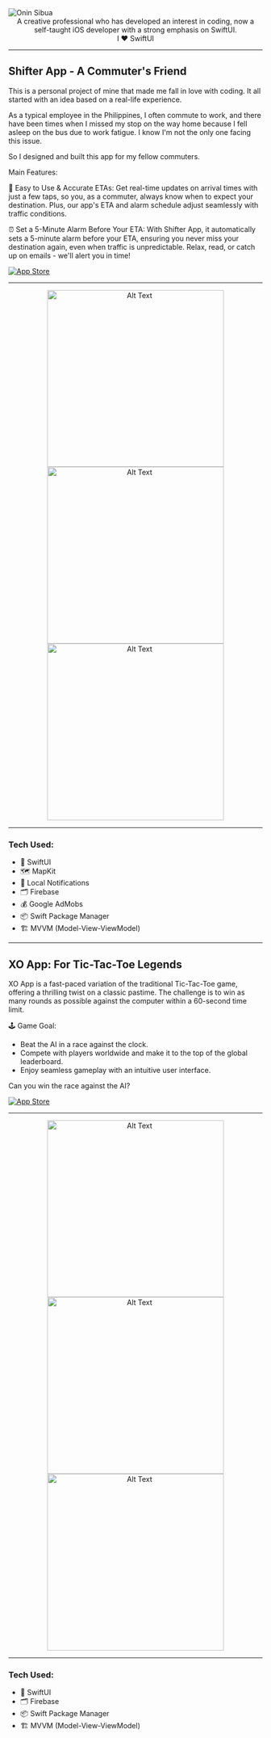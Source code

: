 <img src="https://i.imgur.com/GWhgmHz.png" alt="Onin Sibua">

<div align="center"> A creative professional who has developed an interest in coding, now a self-taught iOS developer with a strong emphasis on SwiftUI. </div>
<div align="center"> I ♥️ SwiftUI </div>

---

## Shifter App - A Commuter's Friend

This is a personal project of mine that made me fall in love with coding. It all started with an idea based on a real-life experience.

As a typical employee in the Philippines, I often commute to work, and there have been times when I missed my stop on the way home because I fell asleep on the bus due to work fatigue. I know I'm not the only one facing this issue.

So I designed and built this app for my fellow commuters.

Main Features:

📍 Easy to Use & Accurate ETAs: Get real-time updates on arrival times with just a few taps, so you, as a commuter, always know when to expect your destination. Plus, our app's ETA and alarm schedule adjust seamlessly with traffic conditions.

⏰ Set a 5-Minute Alarm Before Your ETA: With Shifter App, it automatically sets a 5-minute alarm before your ETA, ensuring you never miss your destination again, even when traffic is unpredictable. Relax, read, or catch up on emails - we'll alert you in time!

[![App Store](https://i.imgur.com/99ZM87p.png)](https://apps.apple.com/app/id6462993220) 

---
<div align="center">
  <img src="https://i.imgur.com/H3OAQ6L.png" alt="Alt Text" height="350">
  <img src="https://i.imgur.com/YFW9Mb6.png" alt="Alt Text" height="350">
  <img src="https://i.imgur.com/io0Skfn.png" alt="Alt Text" height="350">
</div>

***

### Tech Used:

* 🎨 SwiftUI
* 🗺️ MapKit
* 🔔 Local Notifications
* 🗂️ Firebase
* 💰 Google AdMobs
* 📦 Swift Package Manager
* 🏗️ MVVM (Model-View-ViewModel)

---

## XO App: For Tic-Tac-Toe Legends

XO App is a fast-paced variation of the traditional Tic-Tac-Toe game, offering a thrilling twist on a classic pastime. 
The challenge is to win as many rounds as possible against the computer within a 60-second time limit.

🕹️ Game Goal:

* Beat the AI in a race against the clock.
* Compete with players worldwide and make it to the top of the global leaderboard.
* Enjoy seamless gameplay with an intuitive user interface.

Can you win the race against the AI?

[![App Store](https://i.imgur.com/99ZM87p.png)](https://apps.apple.com/us/app/xo-for-tic-tac-toe-legends/id6469413774) 

---
<div align="center">
  <img src="https://i.imgur.com/r9kyRoa.jpg" alt="Alt Text" height="350">
  <img src="https://i.imgur.com/wt8a9ld.jpg" alt="Alt Text" height="350">
  <img src="https://i.imgur.com/HdbjIwf.jpg" alt="Alt Text" height="350">
</div>

***

### Tech Used:

* 🎨 SwiftUI
* 🗂️ Firebase
* 📦 Swift Package Manager
* 🏗️ MVVM (Model-View-ViewModel)
